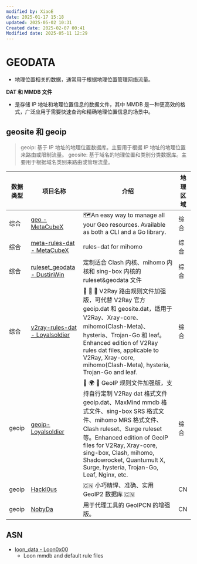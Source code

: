 ```yaml
---
modified by: XiaoE
date: 2025-01-17 15:18
updated: 2025-05-02 10:31
Created date: 2025-02-07 00:41
Modified date: 2025-05-11 12:29
---
```

# GEODATA
- 地理位置相关的数据，通常用于根据地理位置管理网络流量。

**DAT 和 MMDB 文件**
- 是存储 IP 地址和地理位置信息的数据文件，其中 MMDB 是一种更高效的格式，广泛应用于需要快速查询和精确地理位置信息的场景中。

## geosite 和 geoip
> geoip: 基于 IP 地址的地理位置数据库。主要用于根据 IP 地址的地理位置来路由或限制流量。
> geosite: 基于域名的地理位置和类别分类数据库。主要用于根据域名类别来路由或管理流量。

| 数据类型  | 项目名称                                                                              | 介绍                                                                                                                                                                                                                                                                                                | 地理区域 |
| ----- | --------------------------------------------------------------------------------- | ------------------------------------------------------------------------------------------------------------------------------------------------------------------------------------------------------------------------------------------------------------------------------------------------- | ---- |
| 综合    | [geo - MetaCubeX](https://github.com/MetaCubeX/geo)                               | 🗺An easy way to manage all your Geo resources. Available as both a CLI and a Go library.                                                                                                                                                                                                         | 综合   |
| 综合    | [meta-rules-dat - MetaCubeX](https://github.com/MetaCubeX/meta-rules-dat)         | rules-dat for mihomo                                                                                                                                                                                                                                                                              | 综合   |
| 综合    | [ruleset_geodata - DustinWin](https://github.com/DustinWin/ruleset_geodata)       | 定制适合 Clash 内核、mihomo 内核和 sing-box 内核的 ruleset&geodata 文件                                                                                                                                                                                                                                          | 综合   |
| 综合    | [v2ray-rules-dat - Loyalsoldier](https://github.com/Loyalsoldier/v2ray-rules-dat) | 🦄 🎃 👻 V2Ray 路由规则文件加强版，可代替 V2Ray 官方 geoip.dat 和 geosite.dat，适用于 V2Ray、Xray-core、mihomo(Clash-Meta)、hysteria、Trojan-Go 和 leaf。Enhanced edition of V2Ray rules dat files, applicable to V2Ray, Xray-core, mihomo(Clash-Meta), hysteria, Trojan-Go and leaf.                                       | 综合   |
| geoip | [geoip- Loyalsoldier](https://github.com/Loyalsoldier/geoip)                      | 🌚 🌍 🌝 GeoIP 规则文件加强版，支持自行定制 V2Ray dat 格式文件 geoip.dat、MaxMind mmdb 格式文件、sing-box SRS 格式文件、mihomo MRS 格式文件、Clash ruleset、Surge ruleset 等。Enhanced edition of GeoIP files for V2Ray, Xray-core, sing-box, Clash, mihomo, Shadowrocket, Quantumult X, Surge, hysteria, Trojan-Go, Leaf, Nginx, etc. | 综合   |
| geoip | [Hackl0us](https://github.com/Hackl0us/GeoIP2-CN/)                                | 🇨🇳 小巧精悍、准确、实用 GeoIP2 数据库 🇨🇳                                                                                                                                                                                                                                                                   | CN   |
| geoip | [NobyDa](https://github.com/NobyDa/geoip)                                         | 用于代理工具的 GeoIPCN 的增强版。                                                                                                                                                                                                                                                                             | CN   |

## ASN
- [loon_data - Loon0x00](https://gitlab.com/Loon0x00/loon_data)
	- Loon mmdb and default rule files